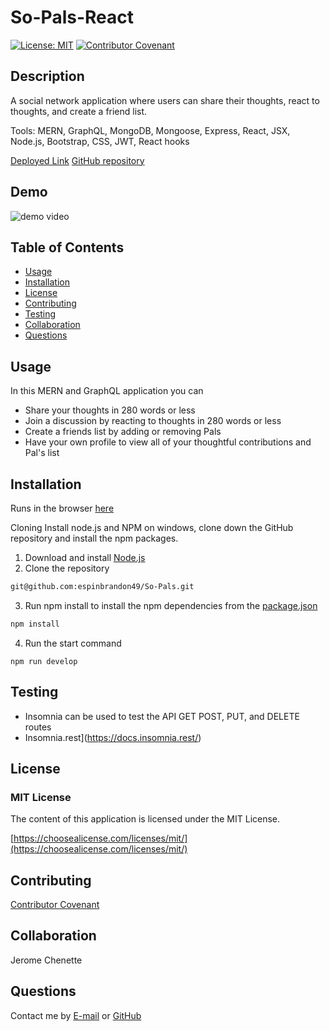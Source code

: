 # So-Pals-React

[![License: MIT](https://img.shields.io/badge/License-MIT-yellow.svg)](https://opensource.org/licenses/MIT)
[![Contributor Covenant](https://img.shields.io/badge/Contributor%20Covenant-2.1-4baaaa.svg)](code_of_conduct.md)

## Description 
A social network application where users can share their thoughts, react to thoughts, and create a friend list. 

Tools:  MERN, GraphQL, MongoDB, Mongoose, Express, React, JSX, Node.js, Bootstrap, CSS, JWT, React hooks

[Deployed Link](https://sopalsreact.herokuapp.com/)
[GitHub repository](https://github.com/espinbrandon49/So-Pals)

## Demo
![demo video](./client/src/components/Header/so-pals-react.gif)

## Table of Contents 
  * [Usage](#usage)
  * [Installation](#installation)
  * [License](#license)
  * [Contributing](#contributing)
  * [Testing](#testing)
  * [Collaboration](#collaboration)
  * [Questions](#questions)

## Usage 
In this MERN and GraphQL application you can
* Share your thoughts in 280 words or less
* Join a discussion by reacting to thoughts in 280 words or less
* Create a friends list by adding or removing Pals
* Have your own profile to view all of your thoughtful contributions and Pal's list

## Installation
Runs in the browser [here](https://sopalsreact.herokuapp.com/)

Cloning
Install node.js and NPM on windows, clone down the GitHub repository and install the npm packages.
1. Download and install [Node.js](https://nodejs.org/en/download/)
2. Clone the repository
```bash
git@github.com:espinbrandon49/So-Pals.git
```
3. Run npm install to install the npm dependencies from the [package.json](./package.json)
```bash
npm install
```
4. Run the start command
```
npm run develop
```

## Testing
* Insomnia can be used to test the API GET POST, PUT, and DELETE routes
* Insomnia.rest](https://docs.insomnia.rest/)

## License 
### MIT License 
The content of this application is licensed under the MIT License. 

[https://choosealicense.com/licenses/mit/](https://choosealicense.com/licenses/mit/) 

## Contributing 
[Contributor Covenant](https://www.contributor-covenant.org/)

## Collaboration
Jerome Chenette

## Questions 

Contact me by [E-mail](mailto:espinbrandon49@gmail.com) or [GitHub](https://github.com/espinbrandon49)